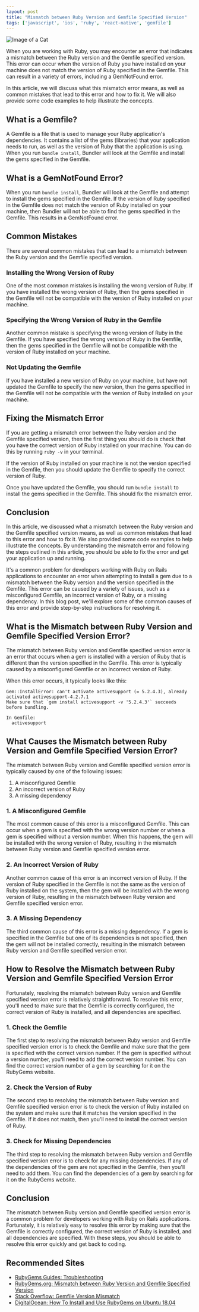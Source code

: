 ```yaml
---
layout: post
title: "Mismatch between Ruby Version and Gemfile Specified Version"
tags: ['javascript', 'ios', 'ruby', 'react-native', 'gemfile']
---
```


![Image of a Cat](http://source.unsplash.com/1600x900/?cat)

When you are working with Ruby, you may encounter an error that indicates a mismatch between the Ruby version and the Gemfile specified version. This error can occur when the version of Ruby you have installed on your machine does not match the version of Ruby specified in the Gemfile. This can result in a variety of errors, including a GemNotFound error. 

In this article, we will discuss what this mismatch error means, as well as common mistakes that lead to this error and how to fix it. We will also provide some code examples to help illustrate the concepts.

## What is a Gemfile?

A Gemfile is a file that is used to manage your Ruby application's dependencies. It contains a list of the gems (libraries) that your application needs to run, as well as the version of Ruby that the application is using. When you run `bundle install`, Bundler will look at the Gemfile and install the gems specified in the Gemfile.

## What is a GemNotFound Error?

When you run `bundle install`, Bundler will look at the Gemfile and attempt to install the gems specified in the Gemfile. If the version of Ruby specified in the Gemfile does not match the version of Ruby installed on your machine, then Bundler will not be able to find the gems specified in the Gemfile. This results in a GemNotFound error.

## Common Mistakes

There are several common mistakes that can lead to a mismatch between the Ruby version and the Gemfile specified version.

### Installing the Wrong Version of Ruby

One of the most common mistakes is installing the wrong version of Ruby. If you have installed the wrong version of Ruby, then the gems specified in the Gemfile will not be compatible with the version of Ruby installed on your machine.

### Specifying the Wrong Version of Ruby in the Gemfile

Another common mistake is specifying the wrong version of Ruby in the Gemfile. If you have specified the wrong version of Ruby in the Gemfile, then the gems specified in the Gemfile will not be compatible with the version of Ruby installed on your machine.

### Not Updating the Gemfile

If you have installed a new version of Ruby on your machine, but have not updated the Gemfile to specify the new version, then the gems specified in the Gemfile will not be compatible with the version of Ruby installed on your machine.

## Fixing the Mismatch Error

If you are getting a mismatch error between the Ruby version and the Gemfile specified version, then the first thing you should do is check that you have the correct version of Ruby installed on your machine. You can do this by running `ruby -v` in your terminal.

If the version of Ruby installed on your machine is not the version specified in the Gemfile, then you should update the Gemfile to specify the correct version of Ruby.

Once you have updated the Gemfile, you should run `bundle install` to install the gems specified in the Gemfile. This should fix the mismatch error.

## Conclusion

In this article, we discussed what a mismatch between the Ruby version and the Gemfile specified version means, as well as common mistakes that lead to this error and how to fix it. We also provided some code examples to help illustrate the concepts. By understanding the mismatch error and following the steps outlined in this article, you should be able to fix the error and get your application up and running.

It's a common problem for developers working with Ruby on Rails applications to encounter an error when attempting to install a gem due to a mismatch between the Ruby version and the version specified in the Gemfile. This error can be caused by a variety of issues, such as a misconfigured Gemfile, an incorrect version of Ruby, or a missing dependency. In this blog post, we'll explore some of the common causes of this error and provide step-by-step instructions for resolving it.

## What is the Mismatch between Ruby Version and Gemfile Specified Version Error?

The mismatch between Ruby version and Gemfile specified version error is an error that occurs when a gem is installed with a version of Ruby that is different than the version specified in the Gemfile. This error is typically caused by a misconfigured Gemfile or an incorrect version of Ruby. 

When this error occurs, it typically looks like this:

```
Gem::InstallError: can't activate activesupport (= 5.2.4.3), already activated activesupport-4.2.7.1
Make sure that `gem install activesupport -v '5.2.4.3'` succeeds before bundling.

In Gemfile:
  activesupport
```

## What Causes the Mismatch between Ruby Version and Gemfile Specified Version Error?

The mismatch between Ruby version and Gemfile specified version error is typically caused by one of the following issues:

1. A misconfigured Gemfile
2. An incorrect version of Ruby
3. A missing dependency

### 1. A Misconfigured Gemfile

The most common cause of this error is a misconfigured Gemfile. This can occur when a gem is specified with the wrong version number or when a gem is specified without a version number. When this happens, the gem will be installed with the wrong version of Ruby, resulting in the mismatch between Ruby version and Gemfile specified version error.

### 2. An Incorrect Version of Ruby

Another common cause of this error is an incorrect version of Ruby. If the version of Ruby specified in the Gemfile is not the same as the version of Ruby installed on the system, then the gem will be installed with the wrong version of Ruby, resulting in the mismatch between Ruby version and Gemfile specified version error.

### 3. A Missing Dependency

The third common cause of this error is a missing dependency. If a gem is specified in the Gemfile but one of its dependencies is not specified, then the gem will not be installed correctly, resulting in the mismatch between Ruby version and Gemfile specified version error.

## How to Resolve the Mismatch between Ruby Version and Gemfile Specified Version Error

Fortunately, resolving the mismatch between Ruby version and Gemfile specified version error is relatively straightforward. To resolve this error, you'll need to make sure that the Gemfile is correctly configured, the correct version of Ruby is installed, and all dependencies are specified. 

### 1. Check the Gemfile

The first step to resolving the mismatch between Ruby version and Gemfile specified version error is to check the Gemfile and make sure that the gem is specified with the correct version number. If the gem is specified without a version number, you'll need to add the correct version number. You can find the correct version number of a gem by searching for it on the RubyGems website.

### 2. Check the Version of Ruby

The second step to resolving the mismatch between Ruby version and Gemfile specified version error is to check the version of Ruby installed on the system and make sure that it matches the version specified in the Gemfile. If it does not match, then you'll need to install the correct version of Ruby.

### 3. Check for Missing Dependencies

The third step to resolving the mismatch between Ruby version and Gemfile specified version error is to check for any missing dependencies. If any of the dependencies of the gem are not specified in the Gemfile, then you'll need to add them. You can find the dependencies of a gem by searching for it on the RubyGems website.

## Conclusion

The mismatch between Ruby version and Gemfile specified version error is a common problem for developers working with Ruby on Rails applications. Fortunately, it is relatively easy to resolve this error by making sure that the Gemfile is correctly configured, the correct version of Ruby is installed, and all dependencies are specified. With these steps, you should be able to resolve this error quickly and get back to coding.
## Recommended Sites

- [RubyGems Guides: Troubleshooting](https://guides.rubygems.org/troubleshooting/)
- [RubyGems.org: Mismatch between Ruby Version and Gemfile Specified Version](https://guides.rubygems.org/mismatch-between-ruby-version-and-gemfile-specified-version/)
- [Stack Overflow: Gemfile Version Mismatch](https://stackoverflow.com/questions/45176678/gemfile-version-mismatch)
- [DigitalOcean: How To Install and Use RubyGems on Ubuntu 18.04](https://www.digitalocean.com/community/tutorials/how-to-install-and-use-rubygems-on-ubuntu-18-04)